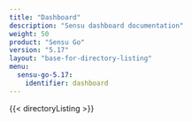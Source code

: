```yaml
---
title: "Dashboard"
description: "Sensu dashboard documentation"
weight: 50
product: "Sensu Go"
version: "5.17"
layout: "base-for-directory-listing"
menu:
  sensu-go-5.17:
    identifier: dashboard
---
```


{{< directoryListing >}}
